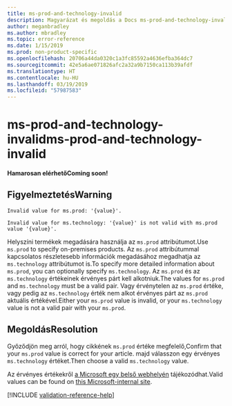 ```yaml
---
title: ms-prod-and-technology-invalid
description: Magyarázat és megoldás a Docs ms-prod-and-technology-invalid buildelési problémájára
author: meganbradley
ms.author: mbradley
ms.topic: error-reference
ms.date: 1/15/2019
ms.prod: non-product-specific
ms.openlocfilehash: 20706a44da0320c1a3fc85592a4636efba364dc7
ms.sourcegitcommit: 42e5a6ae071826afc2a32a9b7150ca113b39afdf
ms.translationtype: HT
ms.contentlocale: hu-HU
ms.lasthandoff: 03/19/2019
ms.locfileid: "57987583"
---
```

# <a name="ms-prod-and-technology-invalid"></a><span data-ttu-id="624a8-103">ms-prod-and-technology-invalid</span><span class="sxs-lookup"><span data-stu-id="624a8-103">ms-prod-and-technology-invalid</span></span>

<span data-ttu-id="624a8-104">**Hamarosan elérhető**</span><span class="sxs-lookup"><span data-stu-id="624a8-104">**Coming soon!**</span></span>

## <a name="warning"></a><span data-ttu-id="624a8-105">Figyelmeztetés</span><span class="sxs-lookup"><span data-stu-id="624a8-105">Warning</span></span>

`Invalid value for ms.prod: '{value}'.`

`Invalid value for ms.technology: '{value}' is not valid with ms.prod value '{value}'.`

<span data-ttu-id="624a8-106">Helyszíni termékek megadására használja az `ms.prod` attribútumot.</span><span class="sxs-lookup"><span data-stu-id="624a8-106">Use `ms.prod` to specify on-premises products.</span></span> <span data-ttu-id="624a8-107">Az `ms.prod` attribútummal kapcsolatos részletesebb információk megadásához megadhatja az `ms.technology` attribútumot is.</span><span class="sxs-lookup"><span data-stu-id="624a8-107">To specify more detailed information about `ms.prod`, you can optionally specify `ms.technology`.</span></span> <span data-ttu-id="624a8-108">Az `ms.prod` és az `ms.technology` értékeinek érvényes párt kell alkotniuk.</span><span class="sxs-lookup"><span data-stu-id="624a8-108">The values for `ms.prod` and `ms.technology` must be a valid pair.</span></span> <span data-ttu-id="624a8-109">Vagy érvénytelen az `ms.prod` értéke, vagy pedig az `ms.technology` érték nem alkot érvényes párt az `ms.prod` aktuális értékével.</span><span class="sxs-lookup"><span data-stu-id="624a8-109">Either your `ms.prod` value is invalid, or your `ms.technology` value is not a valid pair with your `ms.prod`.</span></span>

## <a name="resolution"></a><span data-ttu-id="624a8-110">Megoldás</span><span class="sxs-lookup"><span data-stu-id="624a8-110">Resolution</span></span>

<span data-ttu-id="624a8-111">Győződjön meg arról, hogy cikkének `ms.prod` értéke megfelelő,</span><span class="sxs-lookup"><span data-stu-id="624a8-111">Confirm that your `ms.prod` value is correct for your article.</span></span> <span data-ttu-id="624a8-112">majd válasszon egy érvényes `ms.technology` értéket.</span><span class="sxs-lookup"><span data-stu-id="624a8-112">Then choose a valid `ms.technology` value.</span></span>

<span data-ttu-id="624a8-113">Az érvényes értékekről [a Microsoft egy belső webhelyén](https://docsmetadatatool.azurewebsites.net/allowlists) tájékozódhat.</span><span class="sxs-lookup"><span data-stu-id="624a8-113">Valid values can be found on [this Microsoft-internal site](https://docsmetadatatool.azurewebsites.net/allowlists).</span></span>

<!--make sure to add this file to your includes folder and verify the path-->
[!INCLUDE [validation-reference-help](includes/validation-reference-help.md)]
